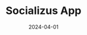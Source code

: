---
id: p1
title: Socializus App
description: A user-friendly dating app designed for all types of meetings available on iOS and Play Store created using React-Native, model MVC and JWT for authentication.
date: 2024-04-01
techStack: ['react-native', 'mongodb', 'jwt']
---